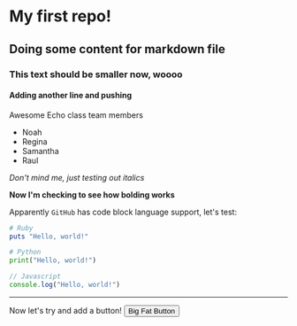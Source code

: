 # My first repo!

## Doing some content for markdown file

### This text should be smaller now, woooo

#### Adding another line and pushing

Awesome Echo class team members
- Noah
- Regina
- Samantha
- Raul

*Don't mind me, just testing out italics*

**Now I'm checking to see how bolding works**

Apparently `GitHub` has code block language support, let's test:

```ruby
# Ruby
puts "Hello, world!"
```

```python
# Python
print("Hello, world!")
```

```javascript
// Javascript
console.log("Hello, world!")
```
---
Now let's try and add a button!
<button class="button-save large">Big Fat Button</button>

